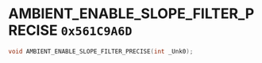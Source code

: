# AMBIENT_ENABLE_SLOPE_FILTER_PRECISE `0x561C9A6D`

```cpp
void AMBIENT_ENABLE_SLOPE_FILTER_PRECISE(int _Unk0);
```